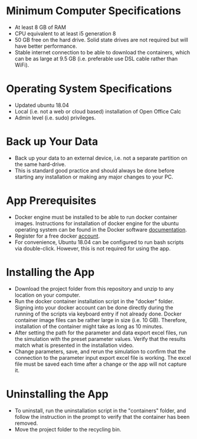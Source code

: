 # Minimum Computer Specifications
- At least 8 GB of RAM
- CPU equivalent to at least i5 generation 8
- 50 GB free on the hard drive. Solid state drives are not required but will have better performance.
- Stable internet connection to be able to download the containers, which can be as large at 9.5 GB (i.e. preferable use DSL cable rather than WiFi).

# Operating System Specifications
- Updated ubuntu 18.04
- Local (i.e. not a web or cloud based) installation of Open Office Calc
- Admin level (i.e. sudo) privileges.

# Back up Your Data
- Back up your data to an external device, i.e. not a separate partition on the same hard-drive.
- This is standard good practice and should always be done before starting any installation or making any major changes to your PC.

# App Prerequisites
- Docker engine must be installed to be able to run docker container images. Instructions for installation of docker engine for the ubuntu operating system can be found in the Docker software [documentation](https://docs.docker.com/engine/install/ubuntu/).
- Register for a free docker [account](https://www.docker.com/).
- For convenience, Ubuntu 18.04 can be configured to run bash scripts via double-click. However, this is not required for using the app.

# Installing the App
- Download the project folder from this repository and unzip to any location on your computer.
- Run the docker container installation script in the "docker" folder. Signing into your docker account can be done directly during the running of the scripts via keyboard entry if not already done. Docker container image files can be rather large in size (i.e. 10 GB). Therefore, installation of the container might take as long as 10 minutes.
- After setting the path for the parameter and data export excel files, run the simulation with the preset parameter values. Verify that the results match what is presented in the installation video.
- Change parameters, save, and rerun the simulation to confirm that the connection to the parameter input export excel file is working. The excel file must be saved each time after a change or the app will not capture it.

# Uninstalling the App
- To uninstall, run the uninstallation script in the "containers" folder, and follow the instruction in the prompt to verify that the container has been removed.
- Move the project folder to the recycling bin.


